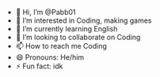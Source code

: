 - 👋 Hi, I’m @Pabb01
- 👀 I’m interested in Coding, making games
- 🌱 I’m currently learning English
- 💞️ I’m looking to collaborate on Coding
- 📫 How to reach me Coding
- 😄 Pronouns: He/him
- ⚡ Fun fact: idk

<!---
Pabb01/Pabb01 is a ✨ special ✨ repository because its `README.md` (this file) appears on your GitHub profile.
You can click the Preview link to take a look at your changes.
--->
